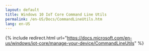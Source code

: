 ```yaml
---
layout: default
title: Windows 10 IoT Core Command Line Utils
permalink: /en-US/Docs/CommandLineUtils.htm
lang: en-US
---
```

{% include redirect.html url="https://docs.microsoft.com/en-us/windows/iot-core/manage-your-device/CommandLineUtils" %}
